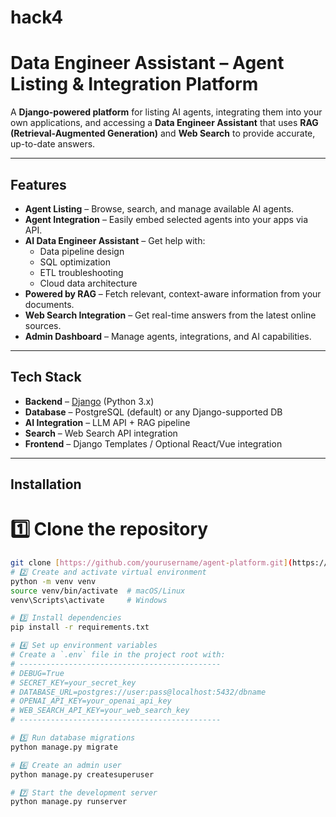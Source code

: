 # hack4
# Data Engineer Assistant – Agent Listing & Integration Platform

A **Django-powered platform** for listing AI agents, integrating them into your own applications, and accessing a **Data Engineer Assistant** that uses **RAG (Retrieval-Augmented Generation)** and **Web Search** to provide accurate, up-to-date answers.

---

## Features

- **Agent Listing** – Browse, search, and manage available AI agents.
- **Agent Integration** – Easily embed selected agents into your apps via API.
- **AI Data Engineer Assistant** – Get help with:
  - Data pipeline design
  - SQL optimization
  - ETL troubleshooting
  - Cloud data architecture
- **Powered by RAG** – Fetch relevant, context-aware information from your documents.
- **Web Search Integration** – Get real-time answers from the latest online sources.
- **Admin Dashboard** – Manage agents, integrations, and AI capabilities.

---

## Tech Stack

- **Backend** – [Django](https://www.djangoproject.com/) (Python 3.x)
- **Database** – PostgreSQL (default) or any Django-supported DB
- **AI Integration** – LLM API + RAG pipeline
- **Search** – Web Search API integration
- **Frontend** – Django Templates / Optional React/Vue integration

---

## Installation

# 1️⃣ **Clone the repository**
   ```bash
   git clone [https://github.com/yourusername/agent-platform.git](https://github.com/keerthivasanm20/hack4.git)
# 2️⃣ Create and activate virtual environment
python -m venv venv
source venv/bin/activate  # macOS/Linux
venv\Scripts\activate     # Windows

# 3️⃣ Install dependencies
pip install -r requirements.txt

# 4️⃣ Set up environment variables
# Create a `.env` file in the project root with:
# ---------------------------------------------
# DEBUG=True
# SECRET_KEY=your_secret_key
# DATABASE_URL=postgres://user:pass@localhost:5432/dbname
# OPENAI_API_KEY=your_openai_api_key
# WEB_SEARCH_API_KEY=your_web_search_key
# ---------------------------------------------

# 5️⃣ Run database migrations
python manage.py migrate

# 6️⃣ Create an admin user
python manage.py createsuperuser

# 7️⃣ Start the development server
python manage.py runserver
   

